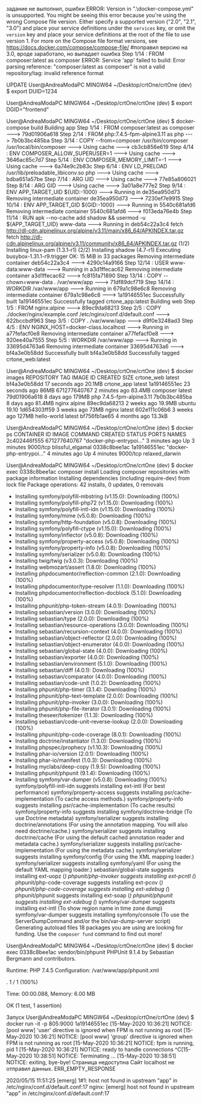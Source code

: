задание не выполнил, ошибки ERROR: Version in ".\docker-compose.yml" is unsupported. You might be seeing this error because you're using the wrong Compose file version. Either specify a supported version ("2.0", "2.1", "3.0") and place your service definitions under the `services` key, or omit the `version` key and place your service definitions at the root of the file to use version 1.
For more on the Compose file format versions, see https://docs.docker.com/compose/compose-file/
#поправил версию на 3.0, вроде заработало, но выпадает ошибка
Step 1/14 : FROM composer:latest as composer
ERROR: Service 'app' failed to build: Error parsing reference: "composer:latest as composer" is not a valid repository/tag: invalid reference format

UPDATE
User@AndreaModaPC MINGW64 ~/Desktop/crtOne/crtOne (dev)
$ export DUID=1234

User@AndreaModaPC MINGW64 ~/Desktop/crtOne/crtOne (dev)
$ export DGID="frontend"

User@AndreaModaPC MINGW64 ~/Desktop/crtOne/crtOne (dev)
$ docker-compose build
Building app
Step 1/14 : FROM composer:latest as composer
 ---> 79d01906a618
Step 2/14 : FROM php:7.4.5-fpm-alpine3.11 as php
 ---> 7b0b3bc485ba
Step 3/14 : COPY --from=composer /usr/bin/composer /usr/local/bin/composer
 ---> Using cache
 ---> cb3cb856e619
Step 4/14 : ENV COMPOSER_ALLOW_SUPERUSER=1
 ---> Using cache
 ---> 3646ac85c7d7
Step 5/14 : ENV COMPOSER_MEMORY_LIMIT=-1
 ---> Using cache
 ---> 6a74e9c2b83c
Step 6/14 : ENV LD_PRELOAD /usr/lib/preloadable_libiconv.so php
 ---> Using cache
 ---> bdba651a57be
Step 7/14 : ARG UID
 ---> Using cache
 ---> 77e85a806021
Step 8/14 : ARG GID
 ---> Using cache
 ---> 3a01a8e777e2
Step 9/14 : ENV APP_TARGET_UID ${UID:-1000}
 ---> Running in de35ea950d73
Removing intermediate container de35ea950d73
 ---> 7230ef7e9915
Step 10/14 : ENV APP_TARGET_GID ${GID:-1000}
 ---> Running in 5540c681afd6
Removing intermediate container 5540c681afd6
 ---> f013eda76e4b
Step 11/14 : RUN apk --no-cache add shadow &&     usermod -u ${APP_TARGET_UID} www-data
 ---> Running in deb54c22a3c4
fetch http://dl-cdn.alpinelinux.org/alpine/v3.11/main/x86_64/APKINDEX.tar.gz
fetch http://dl-cdn.alpinelinux.org/alpine/v3.11/community/x86_64/APKINDEX.tar.gz
(1/2) Installing linux-pam (1.3.1-r1)
(2/2) Installing shadow (4.7-r1)
Executing busybox-1.31.1-r9.trigger
OK: 15 MiB in 33 packages
Removing intermediate container deb54c22a3c4
 ---> 4290c14a9166
Step 12/14 : USER www-data:www-data
 ---> Running in a3d1ffecac62
Removing intermediate container a3d1ffecac62
 ---> fc815fa71890
Step 13/14 : COPY --chown=www-data . /var/www/app
 ---> 71df89dcf719
Step 14/14 : WORKDIR /var/www/app
 ---> Running in 679a1c98e6c8
Removing intermediate container 679a1c98e6c8
 ---> 1a19146551ec
Successfully built 1a19146551ec
Successfully tagged crtone_app:latest
Building web
Step 1/5 : FROM nginx:alpine
 ---> 89ec9da68213
Step 2/5 : COPY ./docker/nginx/example.conf /etc/nginx/conf.d/default.conf
 ---> 622bccbdf963
Step 3/5 : COPY . /var/www/app
 ---> d9f0e3248ad3
Step 4/5 : ENV NGINX_HOST=docker-class.localhost
 ---> Running in a77fefacf0e8
Removing intermediate container a77fefacf0e8
 ---> 920ee40a7555
Step 5/5 : WORKDIR /var/www/app
 ---> Running in 33695d4763a6
Removing intermediate container 33695d4763a6
 ---> bf4a3e0b58dd
Successfully built bf4a3e0b58dd
Successfully tagged crtone_web:latest

User@AndreaModaPC MINGW64 ~/Desktop/crtOne/crtOne (dev)
$ docker images
REPOSITORY          TAG                    IMAGE ID            CREATED             SIZE
crtone_web          latest                 bf4a3e0b58dd        17 seconds ago      20.1MB
crtone_app          latest                 1a19146551ec        23 seconds ago      86MB
<none>              <none>                 671277640767        2 minutes ago       83.4MB
composer            latest                 79d01906a618        8 days ago          179MB
php                 7.4.5-fpm-alpine3.11   7b0b3bc485ba        8 days ago          81.4MB
nginx               alpine                 89ec9da68213        2 weeks ago         19.9MB
ubuntu              19.10                  1d654303ff59        3 weeks ago         73MB
nginx               latest                 602e111c06b6        3 weeks ago         127MB
hello-world         latest                 bf756fb1ae65        4 months ago        13.3kB

User@AndreaModaPC MINGW64 ~/Desktop/crtOne/crtOne (dev)
$ docker ps                                                                                                                                                                                           CONTAINER ID        IMAGE               COMMAND                  CREATED             STATUS              PORTS               NAMES
2c402446f555        671277640767        "docker-php-entrypoi…"   3 minutes ago       Up 3 minutes        9000/tcp            blissful_elgamal
0338c8bee1ac        1a19146551ec        "docker-php-entrypoi…"   4 minutes ago       Up 4 minutes        9000/tcp            relaxed_darwin

User@AndreaModaPC MINGW64 ~/Desktop/crtOne/crtOne (dev)
$ docker exec 0338c8bee1ac composer install                                                                                                                                                           Loading composer repositories with package information
Installing dependencies (including require-dev) from lock file
Package operations: 42 installs, 0 updates, 0 removals
  - Installing symfony/polyfill-mbstring (v1.15.0): Downloading (100%)
  - Installing symfony/polyfill-php72 (v1.15.0): Downloading (100%)
  - Installing symfony/polyfill-intl-idn (v1.15.0): Downloading (100%)
  - Installing symfony/mime (v5.0.8): Downloading (100%)
  - Installing symfony/http-foundation (v5.0.8): Downloading (100%)
  - Installing symfony/polyfill-ctype (v1.15.0): Downloading (100%)
  - Installing symfony/inflector (v5.0.8): Downloading (100%)
  - Installing symfony/property-access (v5.0.8): Downloading (100%)
  - Installing symfony/property-info (v5.0.8): Downloading (100%)
  - Installing symfony/serializer (v5.0.8): Downloading (100%)
  - Installing twig/twig (v3.0.3): Downloading (100%)
  - Installing webmozart/assert (1.8.0): Downloading (100%)
  - Installing phpdocumentor/reflection-common (2.1.0): Downloading (100%)
  - Installing phpdocumentor/type-resolver (1.1.0): Downloading (100%)
  - Installing phpdocumentor/reflection-docblock (5.1.0): Downloading (100%)
  - Installing phpunit/php-token-stream (4.0.1): Downloading (100%)
  - Installing sebastian/version (3.0.0): Downloading (100%)
  - Installing sebastian/type (2.0.0): Downloading (100%)
  - Installing sebastian/resource-operations (3.0.0): Downloading (100%)
  - Installing sebastian/recursion-context (4.0.0): Downloading (100%)
  - Installing sebastian/object-reflector (2.0.0): Downloading (100%)
  - Installing sebastian/object-enumerator (4.0.0): Downloading (100%)
  - Installing sebastian/global-state (4.0.0): Downloading (100%)
  - Installing sebastian/exporter (4.0.0): Downloading (100%)
  - Installing sebastian/environment (5.1.0): Downloading (100%)
  - Installing sebastian/diff (4.0.1): Downloading (100%)
  - Installing sebastian/comparator (4.0.0): Downloading (100%)
  - Installing sebastian/code-unit (1.0.2): Downloading (100%)
  - Installing phpunit/php-timer (3.1.4): Downloading (100%)
  - Installing phpunit/php-text-template (2.0.0): Downloading (100%)
  - Installing phpunit/php-invoker (3.0.0): Downloading (100%)
  - Installing phpunit/php-file-iterator (3.0.1): Downloading (100%)
  - Installing theseer/tokenizer (1.1.3): Downloading (100%)
  - Installing sebastian/code-unit-reverse-lookup (2.0.0): Downloading (100%)
  - Installing phpunit/php-code-coverage (8.0.1): Downloading (100%)
  - Installing doctrine/instantiator (1.3.0): Downloading (100%)
  - Installing phpspec/prophecy (v1.10.3): Downloading (100%)
  - Installing phar-io/version (2.0.1): Downloading (100%)
  - Installing phar-io/manifest (1.0.3): Downloading (100%)
  - Installing myclabs/deep-copy (1.9.5): Downloading (100%)
  - Installing phpunit/phpunit (9.1.4): Downloading (100%)
  - Installing symfony/var-dumper (v5.0.8): Downloading (100%)
symfony/polyfill-intl-idn suggests installing ext-intl (For best performance)
symfony/property-access suggests installing psr/cache-implementation (To cache access methods.)
symfony/property-info suggests installing psr/cache-implementation (To cache results)
symfony/property-info suggests installing symfony/doctrine-bridge (To use Doctrine metadata)
symfony/serializer suggests installing doctrine/annotations (For using the annotation mapping. You will also need doctrine/cache.)
symfony/serializer suggests installing doctrine/cache (For using the default cached annotation reader and metadata cache.)
symfony/serializer suggests installing psr/cache-implementation (For using the metadata cache.)
symfony/serializer suggests installing symfony/config (For using the XML mapping loader.)
symfony/serializer suggests installing symfony/yaml (For using the default YAML mapping loader.)
sebastian/global-state suggests installing ext-uopz (*)
phpunit/php-invoker suggests installing ext-pcntl (*)
phpunit/php-code-coverage suggests installing ext-pcov (*)
phpunit/php-code-coverage suggests installing ext-xdebug (*)
phpunit/phpunit suggests installing ext-soap (*)
phpunit/phpunit suggests installing ext-xdebug (*)
symfony/var-dumper suggests installing ext-intl (To show region name in time zone dump)
symfony/var-dumper suggests installing symfony/console (To use the ServerDumpCommand and/or the bin/var-dump-server script)
Generating autoload files
18 packages you are using are looking for funding.
Use the `composer fund` command to find out more!

User@AndreaModaPC MINGW64 ~/Desktop/crtOne/crtOne (dev)
$ docker exec 0338c8bee1ac vendor/bin/phpunit                                                                                                                                                         PHPUnit 9.1.4 by Sebastian Bergmann and contributors.

Runtime:       PHP 7.4.5
Configuration: /var/www/app/phpunit.xml

.                                                                   1 / 1 (100%)

Time: 00:00.088, Memory: 6.00 MB

OK (1 test, 1 assertion)

Запуск
User@AndreaModaPC MINGW64 ~/Desktop/crtOne/crtOne (dev)
$ docker run -it -p 805:9000 1a19146551ec                                                                                                                                                             [15-May-2020 10:36:21] NOTICE: [pool www] 'user' directive is ignored when FPM is not running as root
[15-May-2020 10:36:21] NOTICE: [pool www] 'group' directive is ignored when FPM is not running as root
[15-May-2020 10:36:21] NOTICE: fpm is running, pid 1
[15-May-2020 10:36:21] NOTICE: ready to handle connections
^C[15-May-2020 10:38:51] NOTICE: Terminating ...
[15-May-2020 10:38:51] NOTICE: exiting, bye-bye!
Страница недоступна
Сайт localhost не отправил данных.
ERR_EMPTY_RESPONSE


2020/05/15 11:51:25 [emerg] 1#1: host not found in upstream "app" in /etc/nginx/conf.d/default.conf:17
nginx: [emerg] host not found in upstream "app" in /etc/nginx/conf.d/default.conf:17